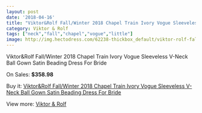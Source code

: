 ```yaml
---
layout: post
date: '2018-04-16'
title: "Viktor&Rolf Fall/Winter 2018 Chapel Train Ivory Vogue Sleeveless V-Neck Ball Gown Satin Beading Dress For Bride"
category: Viktor & Rolf
tags: ["neck","fall","chapel","vogue","little"]
image: http://img.hectodress.com/62238-thickbox_default/viktor-rolf-fall-winter-2018-chapel-train-ivory-vogue-sleeveless-v-neck-ball-gown-satin-beading-dress-for-bride.jpg
---
```

Viktor&Rolf Fall/Winter 2018 Chapel Train Ivory Vogue Sleeveless V-Neck Ball Gown Satin Beading Dress For Bride

On Sales: **$358.98**
<a href="https://www.hectodress.com/viktor-rolf/20067-viktor-rolf-fall-winter-2018-chapel-train-ivory-vogue-sleeveless-v-neck-ball-gown-satin-beading-dress-for-bride.html"><amp-img layout="responsive" width="600" height="600" src="//img.hectodress.com/62238-thickbox_default/viktor-rolf-fall-winter-2018-chapel-train-ivory-vogue-sleeveless-v-neck-ball-gown-satin-beading-dress-for-bride.jpg" alt="Viktor&Rolf Fall/Winter 2018 Chapel Train Ivory Vogue Sleeveless V-Neck Ball Gown Satin Beading Dress For Bride 0" /></a>
<a href="https://www.hectodress.com/viktor-rolf/20067-viktor-rolf-fall-winter-2018-chapel-train-ivory-vogue-sleeveless-v-neck-ball-gown-satin-beading-dress-for-bride.html"><amp-img layout="responsive" width="600" height="600" src="//img.hectodress.com/62240-thickbox_default/viktor-rolf-fall-winter-2018-chapel-train-ivory-vogue-sleeveless-v-neck-ball-gown-satin-beading-dress-for-bride.jpg" alt="Viktor&Rolf Fall/Winter 2018 Chapel Train Ivory Vogue Sleeveless V-Neck Ball Gown Satin Beading Dress For Bride 1" /></a>
<a href="https://www.hectodress.com/viktor-rolf/20067-viktor-rolf-fall-winter-2018-chapel-train-ivory-vogue-sleeveless-v-neck-ball-gown-satin-beading-dress-for-bride.html"><amp-img layout="responsive" width="600" height="600" src="//img.hectodress.com/62239-thickbox_default/viktor-rolf-fall-winter-2018-chapel-train-ivory-vogue-sleeveless-v-neck-ball-gown-satin-beading-dress-for-bride.jpg" alt="Viktor&Rolf Fall/Winter 2018 Chapel Train Ivory Vogue Sleeveless V-Neck Ball Gown Satin Beading Dress For Bride 2" /></a>

Buy it: [Viktor&Rolf Fall/Winter 2018 Chapel Train Ivory Vogue Sleeveless V-Neck Ball Gown Satin Beading Dress For Bride](https://www.hectodress.com/viktor-rolf/20067-viktor-rolf-fall-winter-2018-chapel-train-ivory-vogue-sleeveless-v-neck-ball-gown-satin-beading-dress-for-bride.html "Viktor&Rolf Fall/Winter 2018 Chapel Train Ivory Vogue Sleeveless V-Neck Ball Gown Satin Beading Dress For Bride")

View more: [Viktor & Rolf](https://www.hectodress.com/333-viktor-rolf "Viktor & Rolf")